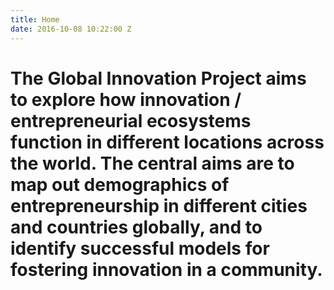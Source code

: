 ```yaml
---
title: Home
date: 2016-10-08 10:22:00 Z
---
```


# The Global Innovation Project aims to explore how innovation / entrepreneurial ecosystems function in different locations across the world. The central aims are to map out demographics of entrepreneurship in different cities and countries globally, and to identify successful models for fostering innovation in a community. 